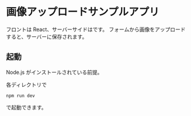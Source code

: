 # 画像アップロードサンプルアプリ

フロントは React、サーバーサイドはです。
フォームから画像をアップロードすると、サーバーに保存されます。

## 起動

Node.js がインストールされている前提。

各ディレクトリで

```
npm run dev
```

で起動できます。
